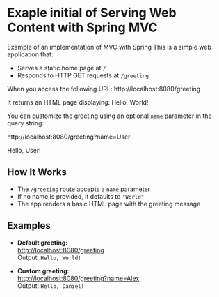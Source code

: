 # Exaple initial of Serving Web Content with Spring MVC
Example of an implementation of MVC with Spring
This is a simple web application that:

- Serves a static home page at `/`
- Responds to HTTP GET requests at `/greeting`

When you access the following URL:
http://localhost:8080/greeting

It returns an HTML page displaying:
Hello, World!

You can customize the greeting using an optional `name` parameter in the query string:

http://localhost:8080/greeting?name=User

Hello, User!

## How It Works

- The `/greeting` route accepts a `name` parameter
- If no name is provided, it defaults to `"World"`
- The app renders a basic HTML page with the greeting message

## Examples

- **Default greeting:**  
  [http://localhost:8080/greeting](http://localhost:8080/greeting)  
  Output: `Hello, World!`

- **Custom greeting:**  
  [http://localhost:8080/greeting?name=Alex](http://localhost:8080/greeting?name=Daniel)  
  Output: `Hello, Daniel!`